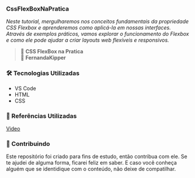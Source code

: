 ### CssFlexBoxNaPratica
_Neste tutorial, mergulharemos nos conceitos fundamentais da propriedade CSS Flexbox e aprenderemos como aplicá-la em nossas interfaces. Através de exemplos práticos, vamos explorar o funcionamento do Flexbox e como ele pode ajudar a criar layouts web flexíveis e responsivos._


> 📌  <strong>CSS FlexBox na Pratica</strong>  
> 📌  <strong>FernandaKipper</strong>  

### 🛠 Tecnologias Utilizadas

- VS Code
- HTML
- CSS


### 📑 Referências Utilizadas
[Video](https://youtu.be/sJn-XAlsuvY)


### 🤝 Contribuindo
Este repositório foi criado para fins de estudo, então contribua com ele. Se te ajudei de alguma forma, ficarei feliz em
saber. E caso você conheça alguém que se identidique com o conteúdo, não deixe de compatilhar.
